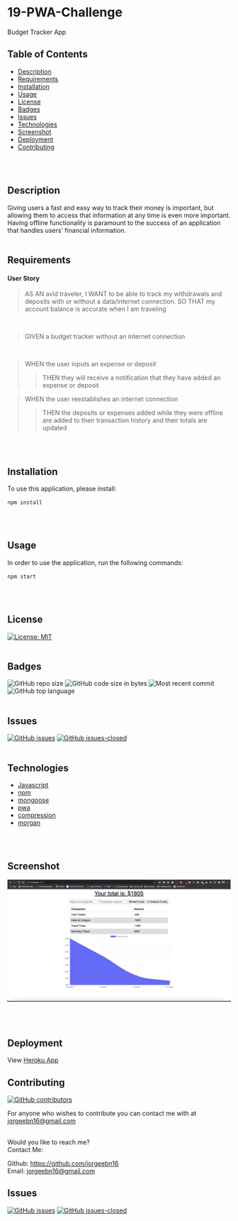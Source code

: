 # 19-PWA-Challenge
Budget Tracker App

## Table of Contents

* [Description](#Description)
* [Requirements](#Requirements)
* [Installation](#Installation)
* [Usage](#Usage)
* [License](#License)
* [Badges](#Badges)
* [Issues](#Issues)
* [Technologies](#Technologies)
* [Screenshot](#screenshot)
* [Deployment](#deployment)
* [Contributing](#Contributing)
</br>
</br>

## Description
Giving users a fast and easy way to track their money is important, but allowing them to access that information at any time is even more important. Having offline functionality is paramount to the success of an application that handles users’ financial information.
<br>
<br>

## Requirements

#### User Story
>AS AN avid traveler, I WANT to be able to track my withdrawals and deposits with or without a data/internet connection. SO THAT my account balance is accurate when I am traveling
<br>

>GIVEN a budget tracker without an internet connection
<br>

>WHEN the user inputs an expense or deposit<br>
>>THEN they will receive a notification that they have added an expense or deposit<br>

>WHEN the user reestablishes an internet connection<br>
>>THEN the deposits or expenses added while they were offline are added to their transaction history and their totals are updated<br>
<br>
<br>

## Installation
To use this application, please install: 
```
npm install
```

<br/>
<br/>

## Usage
In order to use the application, run the following commands:
```
npm start
```

<br/>
<br/>

## License 
[![License: MIT](https://img.shields.io/badge/License-MIT-yellow.svg)](https://opensource.org/licenses/MIT)
</br>
</br>

## Badges
![GitHub repo size](https://img.shields.io/github/repo-size/jorgeebn16/19-PWA-Challenge)
![GitHub code size in bytes](https://img.shields.io/github/languages/code-size/jorgeebn16/19-PWA-Challenge)
![Most recent commit](https://img.shields.io/github/last-commit/jorgeebn16/19-PWA-Challenge)
![GitHub top language](https://img.shields.io/github/languages/top/jorgeebn16/19-PWA-Challenge)
</br>
</br>

## Issues
[![GitHub issues](https://img.shields.io/github/issues/jorgeebn16/19-PWA-Challenge.svg)](https://GitHub.com/jorgeebn16/19-PWA-Challenge/issues/)
[![GitHub issues-closed](https://img.shields.io/github/issues-closed/jorgeebn16/19-PWA-Challenge.svg)](https://GitHub.com/jorgeebn16/19-PWA-Challenge/issues?q=is%3Aissue+is%3Aclosed)
</br>
</br>

## Technologies
* [Javascript](https://developer.mozilla.org/en-US/docs/Web/JavaScript)
* [npm](https://www.npmjs.com/)
* [mongoose](https://mongoosejs.com/)
* [pwa](https://web.dev/progressive-web-apps/)
* [compression](https://www.npmjs.com/package/compression)
* [morgan](https://www.npmjs.com/package/morgan)
<br/>
<br/>

## Screenshot
![Application Preview](./docs/pwa-budget-tracker.png)

</br>
</br>

## Deployment
View [Heroku App](https://jorgeebn16-budget-tracker.herokuapp.com)

## Contributing
[![GitHub contributors](https://img.shields.io/github/contributors/jorgeebn16/19-PWA-Challenge.svg)](https://GitHub.com/Naereen/jorgeebn16/19-PWA-Challenge/graphs/contributors/)

For anyone who wishes to contribute you can contact me with at jorgeebn16@gmail.com
</br>
</br>

Would you like to reach me?
</br>
Contact Me:

Github: https://github.com/jorgeebn16</br>
Email: jorgeebn16@gmail.com


## Issues
[![GitHub issues](https://img.shields.io/github/issues/jorgeebn16/19-PWA-Challenge.svg)](https://GitHub.com/jorgeebn16/19-PWA-Challenge/issues/)
[![GitHub issues-closed](https://img.shields.io/github/issues-closed/jorgeebn16/19-PWA-Challenge.svg)](https://GitHub.com/jorgeebn16/19-PWA-Challenge/issues?q=is%3Aissue+is%3Aclosed)


